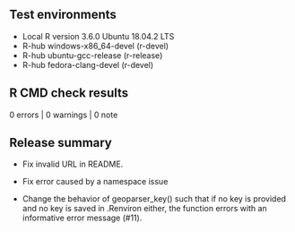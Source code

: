 ## Test environments
- Local R version 3.6.0 Ubuntu 18.04.2 LTS  
- R-hub windows-x86_64-devel (r-devel)
- R-hub ubuntu-gcc-release (r-release)
- R-hub fedora-clang-devel (r-devel)

## R CMD check results

0 errors | 0 warnings | 0 note

## Release summary

* Fix invalid URL in README.

* Fix error caused by a namespace issue

* Change the behavior of geoparser_key() such that if no key is provided and
no key is saved in .Renviron either, the function errors with an informative 
error message (#11).
